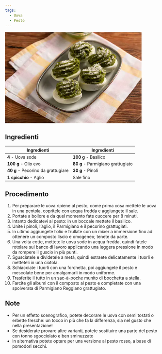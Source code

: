 ```yaml
---
tags:
  - Uova
  - Pesto
---
```


![](../../img/Uova-ripiene-al-pesto.webp)

## Ingredienti

| Ingredienti                  | Ingredienti             |
| ---------------------------- | ----------------------- |
| **4** - Uova sode | **100 g** - Basilico |
| **100 g** - Olio evo | **80 g** - Parmigiano grattugiato |
| **40 g** - Pecorino da grattugiare | **30 g** - Pinoli |
| **1 spicchio** - Aglio | Sale fino |

## Procedimento

1. Per preparare le uova ripiene al pesto, come prima cosa mettete le uova in una pentola, copritele con acqua fredda e aggiungete il sale. 
2. Portate a bollore e da quel momento fate cuocere per 8 minuti. 
3. Intanto dedicatevi al pesto: in un boccale mettete il basilico.
4. Unite i pinoli, l’aglio, il Parmigiano e il pecorino grattugiati.
5. In ultimo aggiungete l’olio e frullate con un mixer a immersione fino ad ottenere un composto liscio e omogeneo; tenete da parte. 
6. Una volta cotte, mettete le uova sode in acqua fredda, quindi fatele rotolare sul banco di lavoro applicando una leggera pressione in modo da rompere il guscio in più punti.
7. Sgusciatele e dividetele a metà, quindi estraete delicatamente i tuorli e metteteli in una ciotola.
8. Schiacciate i tuorli con una forchetta, poi aggiungete il pesto e mescolate bene per amalgamarli in modo uniforme. 
9. Trasferite il tutto in un sac-à-poche munito di bocchetta a stella.
10. Farcite gli albumi con il composto al pesto e completate con una spolverata di Parmigiano Reggiano grattugiato.

## Note

- Per un effetto scenografico, potete decorare le uova con semi tostati o erbette fresche: un tocco in più che fa la differenza, sia nel gusto che nella presentazione!
- Se desiderate provare altre varianti, potete sostituire una parte del pesto con tonno sgocciolato e ben sminuzzato
- In alternativa potete optare per una versione al pesto rosso, a base di pomodori secchi.
